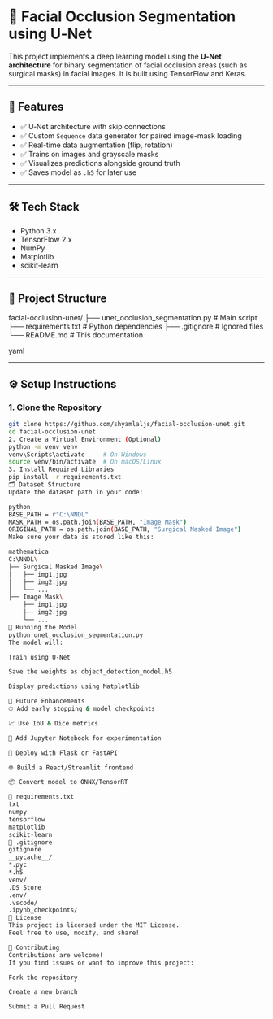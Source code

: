 # 🧠 Facial Occlusion Segmentation using U‑Net

This project implements a deep learning model using the **U‑Net architecture** for binary segmentation of facial occlusion areas (such as surgical masks) in facial images. It is built using TensorFlow and Keras.

---

## 🚀 Features

- ✅ U‑Net architecture with skip connections
- ✅ Custom `Sequence` data generator for paired image-mask loading
- ✅ Real-time data augmentation (flip, rotation)
- ✅ Trains on images and grayscale masks
- ✅ Visualizes predictions alongside ground truth
- ✅ Saves model as `.h5` for later use

---

## 🛠️ Tech Stack

- Python 3.x  
- TensorFlow 2.x  
- NumPy  
- Matplotlib  
- scikit-learn  

---

## 📁 Project Structure

facial-occlusion-unet/
├── unet_occlusion_segmentation.py # Main script
├── requirements.txt # Python dependencies
├── .gitignore # Ignored files
└── README.md # This documentation

yaml

---

## ⚙️ Setup Instructions

### 1. Clone the Repository

```bash
git clone https://github.com/shyamlaljs/facial-occlusion-unet.git
cd facial-occlusion-unet
2. Create a Virtual Environment (Optional)
python -m venv venv
venv\Scripts\activate     # On Windows
source venv/bin/activate  # On macOS/Linux
3. Install Required Libraries
pip install -r requirements.txt
🗂️ Dataset Structure
Update the dataset path in your code:

python
BASE_PATH = r"C:\NNDL"
MASK_PATH = os.path.join(BASE_PATH, "Image Mask")
ORIGINAL_PATH = os.path.join(BASE_PATH, "Surgical Masked Image")
Make sure your data is stored like this:

mathematica
C:\NNDL\
├── Surgical Masked Image\
│   ├── img1.jpg
│   ├── img2.jpg
│   └── ...
├── Image Mask\
    ├── img1.jpg
    ├── img2.jpg
    └── ...
🧪 Running the Model
python unet_occlusion_segmentation.py
The model will:

Train using U‑Net

Save the weights as object_detection_model.h5

Display predictions using Matplotlib

🧠 Future Enhancements
⏱ Add early stopping & model checkpoints

📈 Use IoU & Dice metrics

🧪 Add Jupyter Notebook for experimentation

🚀 Deploy with Flask or FastAPI

🌐 Build a React/Streamlit frontend

📦 Convert model to ONNX/TensorRT

📄 requirements.txt
txt
numpy
tensorflow
matplotlib
scikit-learn
🙈 .gitignore
gitignore
__pycache__/
*.pyc
*.h5
venv/
.DS_Store
.env/
.vscode/
.ipynb_checkpoints/
📝 License
This project is licensed under the MIT License.
Feel free to use, modify, and share!

🤝 Contributing
Contributions are welcome!
If you find issues or want to improve this project:

Fork the repository

Create a new branch

Submit a Pull Request

